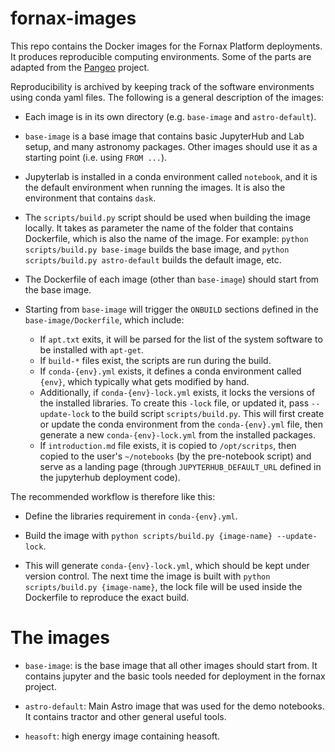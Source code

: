 # fornax-images
This repo contains the Docker images for the Fornax Platform deployments.
It produces reproducible computing environments. Some of the parts are
adapted from the [Pangeo](https://github.com/pangeo-data/pangeo-docker-images) project.

Reproducibility is archived by keeping track of the software environments using conda yaml files.
The following is a general description of the images:

- Each image is in its own directory (e.g. `base-image` and `astro-default`).

- `base-image` is a base image that contains basic JupyterHub and Lab setup, and many astronomy packages.
Other images should use it as a starting point (i.e. using `FROM ...`).

- Jupyterlab is installed in a conda environment called `notebook`, and it is the
default environment when running the images. It is also the environment that contains `dask`.

- The `scripts/build.py` script should be used when building the image locally. It takes as parameter
the name of the folder that contains Dockerfile, which is also the name of the image.
For example: `python scripts/build.py base-image` builds the base image, and
`python scripts/build.py astro-default` builds the default image, etc.

- The Dockerfile of each image (other than `base-image`) should start from the base image.

- Starting from `base-image` will trigger the `ONBUILD` sections defined in the
`base-image/Dockerfile`, which include:
  - If `apt.txt` exits, it will be parsed for the list of the system software to be installed with `apt-get`.
  - If `build-*` files exist, the scripts are run during the build.
  - If `conda-{env}.yml` exists, it defines a conda environment called `{env}`, which typically what gets modified by hand.
  - Additionally, if `conda-{env}-lock.yml` exists, it locks
the versions of the installed libraries. To create this `-lock` file, or updated it, pass `--update-lock` to the
build script `scripts/build.py`. This will first create or update the conda environment from the `conda-{env}.yml` file, then generate a new `conda-{env}-lock.yml` from the installed packages.
  - If `introduction.md` file exists, it is copied to `/opt/scritps`, then copied to the user's `~/notebooks` (by the pre-notebook script) and serve as a landing page (through `JUPYTERHUB_DEFAULT_URL` defined in the jupyterhub deployment code).

The recommended workflow is therefore like this:

- Define the libraries requirement in `conda-{env}.yml`.

- Build the image with `python scripts/build.py {image-name} --update-lock`.

- This will generate `conda-{env}-lock.yml`, which should be kept under
version control. The next time the image is built with `python scripts/build.py {image-name}`, the lock
file will be used inside the Dockerfile to reproduce the exact build.

# The images
- `base-image`: is the base image that all other images should start from. It contains jupyter and the basic tools needed for deployment in the fornax project.

- `astro-default`: Main Astro image that was used for the demo notebooks. It contains tractor and other general useful tools.

- `heasoft`: high energy image containing heasoft.

